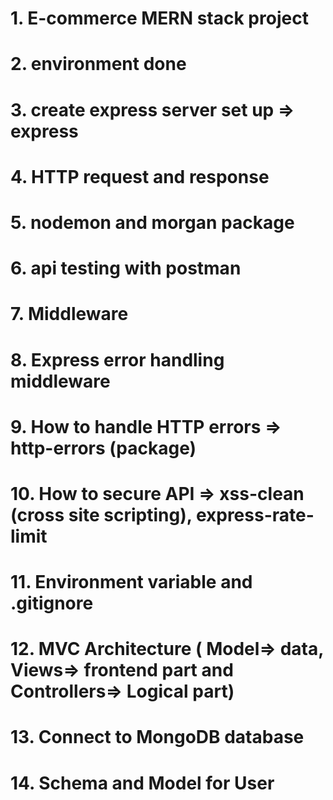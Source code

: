 # 1. E-commerce MERN stack project

# 2. environment done

# 3. create express server set up => express

# 4. HTTP request and response

# 5. nodemon and morgan package

# 6. api testing with postman

# 7. Middleware

# 8. Express error handling middleware

# 9. How to handle HTTP errors => http-errors (package)

# 10. How to secure API => xss-clean (cross site scripting), express-rate-limit

# 11. Environment variable and .gitignore

# 12. MVC Architecture ( Model=> data, Views=> frontend part and Controllers=> Logical part)

# 13. Connect to MongoDB database

# 14. Schema and Model for User
